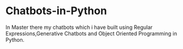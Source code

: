 # Chatbots-in-Python

In Master there my chatbots which i have built  using Regular Expressions,Generative Chatbots and Object Oriented Programming in Python.
